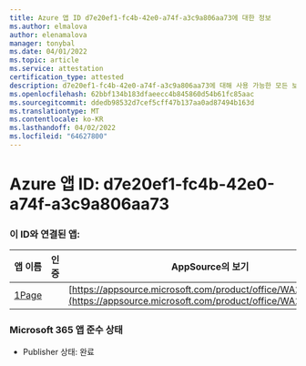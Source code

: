 ```yaml
---
title: Azure 앱 ID d7e20ef1-fc4b-42e0-a74f-a3c9a806aa73에 대한 정보
ms.author: elmalova
author: elenamalova
manager: tonybal
ms.date: 04/01/2022
ms.topic: article
ms.service: attestation
certification_type: attested
description: d7e20ef1-fc4b-42e0-a74f-a3c9a806aa73에 대해 사용 가능한 모든 보안 및 규정 준수 정보입니다.
ms.openlocfilehash: 62bbf134b183dfaeecc4b845860d54b61fc85aac
ms.sourcegitcommit: ddedb98532d7cef5cff47b137aa0ad87494b163d
ms.translationtype: MT
ms.contentlocale: ko-KR
ms.lasthandoff: 04/02/2022
ms.locfileid: "64627800"
---
```

# <a name="azure-app-id-d7e20ef1-fc4b-42e0-a74f-a3c9a806aa73"></a>Azure 앱 ID: d7e20ef1-fc4b-42e0-a74f-a3c9a806aa73


### <a name="apps-associated-with-this-id"></a>이 ID와 연결된 앱:
| **앱 이름** | **인증** | **AppSource의 보기** |
|--------------|---------------|-----------------------|
| [1Page](../forward/WA200003900.md) |  | [https://appsource.microsoft.com/product/office/WA200003900](https://appsource.microsoft.com/product/office/WA200003900) |

### <a name="microsoft-365-app-compliance-status"></a>Microsoft 365 앱 준수 상태
- Publisher 상태: 완료
